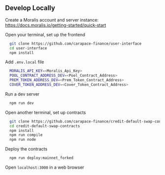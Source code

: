 ## Develop Locally

Create a Moralis account and server instance: https://docs.moralis.io/getting-started/quick-start

Open your terminal, set up the frontend

```bash
  git clone https://github.com/carapace-finance/user-interface
  cd user-interface
  npm install
```

Add `.env.local` file

```bash
  MORALIS_API_KEY=<Moralis_Api_Key>
  POOL_CONTRACT_ADDRESS_DEV=<Pool_Contract_Address>
  PREM_TOKEN_ADDRESS_DEV=<Prem_Token_Contract_Address>
  COVER_TOKEN_ADDRESS_DEV=<Cover_Token_Contract_Address>
```

Run a dev server

```bash
  npm run dev
```

Open another terminal, set up contracts

```bash
  git clone https://github.com/carapace-finance/credit-default-swap-contracts
  cd credit-default-swap-contracts
  npm install
  npm run compile
  npm run node
```

Deploy the contracts

```bash
  npm run deploy:mainnet_forked
```

Open `localhost:3000` in a web browser
